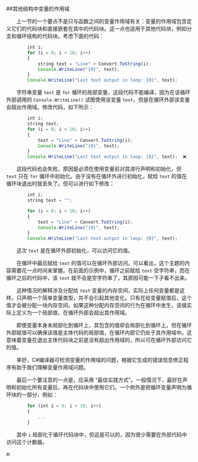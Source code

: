 ##其他结构中变量的作用域

&emsp;&emsp;上一节的一个要点不是只与函数之间的变量作用域有关：变量的作用域包含定义它们的代码块和直接嵌套在其中的代码块。这一点也适用于其他代码块，例如分支和循环结构的代码块。考虑下面的代码：

```javascript
        int i;
        for (i = 0; i < 10; i++)
        {
            string text = "Line" + Convert.ToString(i);
            Console.WriteLine("{0}", text);
        }
        Console.WriteLine("Last text output in loop: {0}", text);
```

&emsp;&emsp;字符串变量 `text` 是 `for` 循环的局部变量，这段代码不能编译，因为在该循环外部调用的 `Console.WriteLine()` 试图使用该变量 `text`，但是在循环外部该变量会超出作用域。修改代码，如下所示：

```javascript
        int i;
        string text;
        for (i = 0; i < 10; i++)
        {
            text = "Line" + Convert.ToString(i);
            Console.WriteLine("{0}", text);
        }
        Console.WriteLine("Last text output in loop: {0}", text);  ❌
```

&emsp;&emsp;这段代码也会失败，原因是必须在使用变量前对其进行声明和初始化，但 `text` 只在 `for` 循环中初始化。由于没有在循环外进行初始化，赋给 `text` 的值在循环块退出时就丢失了。但可以进行如下修改：

```javascript
        int i;
        string text = "";

        for (i = 0; i < 10; i++)
        {
            text = "Line" + Convert.ToString(i);
            Console.WriteLine("{0}", text);
        }
        Console.WriteLine("Last text output in loop: {0}", text);
```


&emsp;&emsp;这次 `text` 是在循环外部初始化，可以访问它的值。

&emsp;&emsp;在循环中最后赋给 `text` 的值可以在循环外部访问。可以看出，这个主题的内容需要花一点时间来掌握。在前面的示例中，循环之前赋给 `text` 空字符串，而在循环之后的代码中，该 `text` 就不会是空字符串了，其原因可能一下子看不出来。

&emsp;&emsp;这种情况的解释涉及分配给 `text` 变量的内存空间，实际上任何变量都是这样。只声明一个简单变量类型，并不会引起其他变化。只有在给变量赋值后，这个值才会被分配一块内存空间。如果这种分配内存空间的行为在循环中发生，该值实际上定义为一个局部值，在循环外部会超出其作用域。

&emsp;&emsp;即使变量本身未局部化到循环上，其包含的值却会局部化到循环上。但在循环外部赋值可以确保该值是主体代码的局部值，在循环内部它仍处于其作用域中。这意味着变量在退出主体代码块之前是没有超出作用域的，所以可在循环外部访问它的值。

&emsp;&emsp;幸好，C#编译器可检测变量的作用域的问题，根据它生成的错误信息修正程序有助于我们理解变量作用域问题。

&emsp;&emsp;最后一个要注意的一点是，应采用 “最佳实践方式”。一般情况下，最好在声明和初始化所有变量后，再在代码块中使用它们。一个例外是把循环变量声明为循环块的一部分，例如：

```javascript
        for (int i = 0; i < 10; i++)
        {
            ...
        }
```

&emsp;&emsp;其中 `i` 局部化于循环代码块中，但这是可以的，因为很少需要在外部代码中访问这个计数器。






🔚